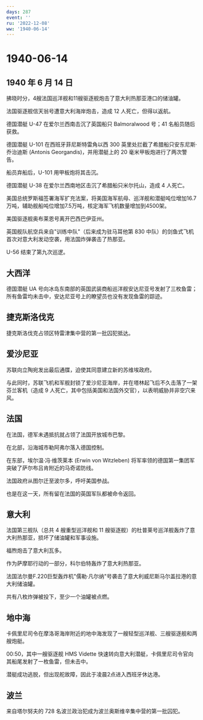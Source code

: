 ```yaml
---
days: 287
event: ''
ru: '2022-12-08'
ww: '1940-06-14'
---
```


# 1940-06-14

## 1940 年 6 月 14 日

拂晓时分，4艘法国巡洋舰和11艘驱逐舰炮击了意大利热那亚港口的储油罐。

法国驱逐舰信天翁号遭意大利海岸炮击，造成 12 人死亡，但得以返航。

德国潜艇 U-47 在爱尔兰西南击沉了英国船只 Balmoralwood 号；41
名船员随后获救。

德国潜艇 U-101 在西班牙菲尼斯特雷角以西 300
英里处拦截了希腊船只安东尼斯·乔治迪斯 (Antonis Georgandis)，并用潜艇上的
20 毫米甲板炮进行了两次警告。

船员弃船后，U-101 用甲板炮将其击沉。

德国潜艇 U-38 在爱尔兰西南地区击沉了希腊船只米尔托山，造成 4 人死亡。

美国总统罗斯福签署海军扩充法案，将美国海军航母、巡洋舰和潜艇吨位增加16.7万吨，辅助舰船吨位增加7.5万吨，核定海军飞机数量增加到4500架。

美国驱逐舰奥布莱恩号离开巴西巴伊亚州。

英国舰队航空兵来自"训练中队"（后来成为驻马耳他第 830
中队）的剑鱼式飞机首次对意大利发动空袭，用法国炸弹袭击了热那亚。

U-56 结束了第九次巡逻。

## 大西洋

德国潜艇 UA
号向冰岛东南部的英国武装商船巡洋舰安达尼亚号发射了三枚鱼雷；所有鱼雷均未击中，安达尼亚号上的瞭望员也没有发现鱼雷的踪迹。

## 捷克斯洛伐克

捷克斯洛伐克占领区特雷津集中营的第一批囚犯抵达。

## 爱沙尼亚

苏联向立陶宛发出最后通牒，迫使其同意建立新的苏维埃政府。

与此同时，苏联飞机和军舰封锁了爱沙尼亚海岸，并在塔林起飞后不久击落了一架芬兰客机（造成
9 人死亡，其中包括美国和法国外交官），以表明威胁并非空穴来风。

## 法国

在法国，德军未遇抵抗就占领了法国开放城市巴黎。

在北部，沿海城市勒阿弗尔落入德国控制。

在东部，埃尔温·冯·维茨莱本 (Erwin von Witzleben)
将军率领的德国第一集团军突破了萨尔布吕肯附近的马奇诺防线。

法国政府从图尔迁至波尔多，呼吁美国参战。

也是在这一天，所有留在法国的英国军队都被命令返回。

## 意大利

法国第三舰队（总共 4 艘重型巡洋舰和 11
艘驱逐舰）的杜普莱号巡洋舰轰炸了意大利热那亚，损坏了储油罐和军事设施。

福煦炮击了意大利瓦多。

作为萨摩耶行动的一部分，科尔伯特轰炸了意大利热那亚。

法国法尔曼F.220巨型轰炸机"儒勒·凡尔纳"号袭击了意大利威尼斯马尔盖拉港的意大利储油罐。

共有八枚炸弹被投下，至少一个油罐被点燃。

## 地中海

卡佩里尼司令在摩洛哥海岸附近的地中海发现了一艘轻型巡洋舰、三艘驱逐舰和两艘炮艇。

00:50，其中一艘驱逐舰 HMS Vidette
快速转向意大利潜艇，卡佩里尼司令官向其船尾发射了一枚鱼雷，但未击中。

潜艇成功逃脱，但出现舵故障，因此于凌晨2点进入西班牙休达港。

## 波兰

来自塔尔努夫的 728 名波兰政治犯成为波兰奥斯维辛集中营的第一批囚犯。